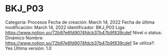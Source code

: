 # BKJ_P03

Categoría: Procesos
Fecha de creación: March 14, 2022
Fecha de última modificación: March 14, 2022
Identificador: BKJ_P03
Liga: https://www.notion.so/72b97e6fd9074fdcb37b47b9f839cdef 
Nivel o status: Dinámico
Nombre: https://www.notion.so/72b97e6fd9074fdcb37b47b9f839cdef 
Se utiliza?: Yes
Última versión: 1.0